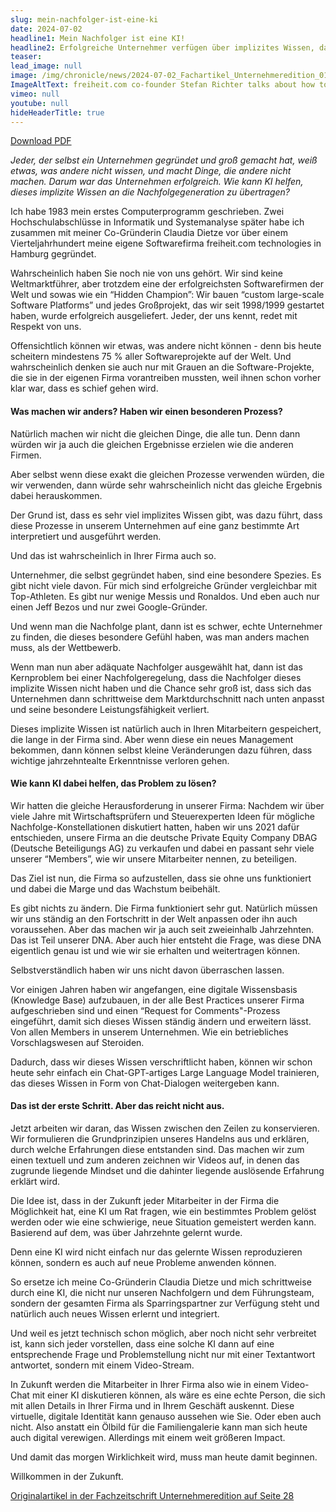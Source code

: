 ```yaml
---
slug: mein-nachfolger-ist-eine-ki
date: 2024-07-02
headline1: Mein Nachfolger ist eine KI!
headline2: Erfolgreiche Unternehmer verfügen über implizites Wissen, das nur schwer zu übertragen ist.
teaser:
lead_image: null
image: /img/chronicle/news/2024-07-02_Fachartikel_Unternehmeredition_010724.webp
ImageAltText: freiheit.com co-founder Stefan Richter talks about how to train an AI with the company’s implicit knowledge.
vimeo: null
youtube: null
hideHeaderTitle: true
---
```


<span class="text-lg">[Download PDF](/downloads/Fachartikel_Unternehmeredition0624_freiheit.com.pdf)</span>

*Jeder, der selbst ein Unternehmen gegründet und groß gemacht hat, weiß etwas, was andere nicht wissen, und macht Dinge, die andere nicht machen. Darum war das Unternehmen erfolgreich. Wie kann KI helfen, dieses implizite Wissen an die Nachfolgegeneration zu übertragen?*

Ich habe 1983 mein erstes Computerprogramm geschrieben. Zwei Hochschulabschlüsse in Informatik und Systemanalyse später habe ich zusammen mit meiner Co-Gründerin Claudia Dietze vor über einem Vierteljahrhundert meine eigene Softwarefirma freiheit.com technologies in Hamburg gegründet.

Wahrscheinlich haben Sie noch nie von uns gehört. Wir sind keine Weltmarktführer, aber trotzdem eine der erfolgreichsten Softwarefirmen der Welt und sowas wie ein “Hidden Champion”: Wir bauen “custom large-scale Software Platforms” und jedes Großprojekt, das wir seit 1998/1999 gestartet haben, wurde erfolgreich ausgeliefert. Jeder, der uns kennt, redet mit Respekt von uns.

Offensichtlich können wir etwas, was andere nicht können - denn bis heute scheitern mindestens 75 % aller Softwareprojekte auf der Welt. Und wahrscheinlich denken sie auch nur mit Grauen an die Software-Projekte, die sie in der eigenen Firma vorantreiben mussten, weil ihnen schon vorher klar war, dass es schief gehen wird.

#### Was machen wir anders? Haben wir einen besonderen Prozess?

Natürlich machen wir nicht die gleichen Dinge, die alle tun. Denn dann würden wir ja auch die gleichen Ergebnisse erzielen wie die anderen Firmen.

Aber selbst wenn diese exakt die gleichen Prozesse verwenden würden, die wir verwenden, dann würde sehr wahrscheinlich nicht das gleiche Ergebnis dabei herauskommen.

Der Grund ist, dass es sehr viel implizites Wissen gibt, was dazu führt, dass diese Prozesse in unserem Unternehmen auf eine ganz bestimmte Art interpretiert und ausgeführt werden.

Und das ist wahrscheinlich in Ihrer Firma auch so.

Unternehmer, die selbst gegründet haben, sind eine besondere Spezies. Es gibt nicht viele davon. Für mich sind erfolgreiche Gründer vergleichbar mit Top-Athleten. Es gibt nur wenige Messis und Ronaldos. Und eben auch nur einen Jeff Bezos und nur zwei Google-Gründer.

Und wenn man die Nachfolge plant, dann ist es schwer, echte Unternehmer zu finden, die dieses besondere Gefühl haben, was man anders machen muss, als der Wettbewerb.

Wenn man nun aber adäquate Nachfolger ausgewählt hat, dann ist das Kernproblem bei einer Nachfolgeregelung, dass die Nachfolger dieses implizite Wissen nicht haben und die Chance sehr groß ist, dass sich das Unternehmen dann schrittweise dem Marktdurchschnitt nach unten anpasst und seine besondere Leistungsfähigkeit verliert.

Dieses implizite Wissen ist natürlich auch in Ihren Mitarbeitern gespeichert, die lange in der Firma sind. Aber wenn diese ein neues Management bekommen, dann können selbst kleine Veränderungen dazu führen, dass wichtige jahrzehntealte Erkenntnisse verloren gehen.

#### Wie kann KI dabei helfen, das Problem zu lösen?

Wir hatten die gleiche Herausforderung in unserer Firma: Nachdem wir über viele Jahre mit Wirtschaftsprüfern und Steuerexperten Ideen für mögliche Nachfolge-Konstellationen diskutiert hatten, haben wir uns 2021 dafür entschieden, unsere Firma an die deutsche Private Equity Company DBAG
(Deutsche Beteiligungs AG) zu verkaufen und dabei en passant sehr viele unserer “Members”, wie wir unsere Mitarbeiter nennen, zu beteiligen.

Das Ziel ist nun, die Firma so aufzustellen, dass sie ohne uns funktioniert und dabei die Marge und das Wachstum beibehält.

Es gibt nichts zu ändern. Die Firma funktioniert sehr gut. Natürlich müssen wir uns ständig an den Fortschritt in der Welt anpassen oder ihn auch voraussehen. Aber das machen wir ja auch seit zweieinhalb Jahrzehnten. Das ist Teil unserer DNA. Aber auch hier entsteht die Frage, was diese DNA eigentlich genau ist und wie wir sie erhalten und weitertragen können.

Selbstverständlich haben wir uns nicht davon überraschen lassen.

Vor einigen Jahren haben wir angefangen, eine digitale Wissensbasis (Knowledge Base) aufzubauen, in der alle Best Practices unserer Firma aufgeschrieben sind und einen “Request for Comments"-Prozess eingeführt, damit sich dieses Wissen ständig ändern und erweitern lässt. Von allen Members in unserem Unternehmen. Wie ein betriebliches Vorschlagswesen auf Steroiden.

Dadurch, dass wir dieses Wissen verschriftlicht haben, können wir schon heute sehr einfach ein Chat-GPT-artiges Large Language Model trainieren, das dieses Wissen in Form von Chat-Dialogen weitergeben kann.

#### Das ist der erste Schritt. Aber das reicht nicht aus.

Jetzt arbeiten wir daran, das Wissen zwischen den Zeilen zu konservieren. Wir formulieren die Grundprinzipien unseres Handelns aus und erklären, durch welche Erfahrungen diese entstanden sind. Das machen wir zum einen textuell und zum anderen zeichnen wir Videos auf, in denen das zugrunde liegende Mindset und die dahinter liegende auslösende Erfahrung erklärt wird.

Die Idee ist, dass in der Zukunft jeder Mitarbeiter in der Firma die Möglichkeit hat, eine KI um Rat fragen, wie ein bestimmtes Problem gelöst werden oder wie eine schwierige, neue Situation gemeistert werden kann. Basierend auf dem, was über Jahrzehnte gelernt wurde.

Denn eine KI wird nicht einfach nur das gelernte Wissen reproduzieren können, sondern es auch auf neue Probleme anwenden können.

So ersetze ich meine Co-Gründerin Claudia Dietze und mich schrittweise durch eine KI, die nicht nur unseren Nachfolgern und dem Führungsteam, sondern der gesamten Firma als Sparringspartner zur Verfügung steht und natürlich auch neues Wissen erlernt und integriert.

Und weil es jetzt technisch schon möglich, aber noch nicht sehr verbreitet ist, kann sich jeder vorstellen, dass eine solche KI dann auf eine entsprechende Frage und Problemstellung nicht nur mit einer Textantwort antwortet, sondern mit einem Video-Stream.

In Zukunft werden die Mitarbeiter in Ihrer Firma also wie in einem Video-Chat mit einer KI diskutieren können, als wäre es eine echte Person, die sich mit allen Details in Ihrer Firma und in Ihrem Geschäft auskennt.
Diese virtuelle, digitale Identität kann genauso aussehen wie Sie. Oder eben auch nicht. Also anstatt ein Ölbild für die Familiengalerie kann man sich heute auch digital verewigen. Allerdings mit einem weit größeren Impact.

Und damit das morgen Wirklichkeit wird, muss man heute damit beginnen.

Willkommen in der Zukunft.

[Originalartikel in der Fachzeitschrift Unternehmeredition auf Seite 28](https://www.unternehmeredition.de/wp-content/uploads/_EPAPER_/epaper-Unternehmeredition-2-2024/#28)
